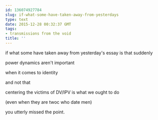 ```yaml
---
id: 136074927784
slug: if-what-some-have-taken-away-from-yesterdays
type: text
date: 2015-12-28 00:32:37 GMT
tags:
- transmissions from the void
title: ''
---
```


if what some have taken away from yesterday's essay is that suddenly

power dynamics aren't important

when it comes to identity

and not that

centering the victims of DV/IPV is what we ought to do

(even when they are twoc who date men)

you utterly missed the point.